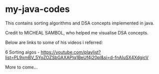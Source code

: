 # my-java-codes
 This contains sorting algorithms and DSA concepts implemented in java.



Credit to MICHEAL SAMBOL, who helped me visualise DSA concepts.

Below are links to some of his videos i referred:

6 Sorting algos - https://youtube.com/playlist?list=PL9xmBV_5YoZOZSbGAXAPIq1BeUf4j20pl&si=d-fnAIuSX4XdgicV



More to come...
